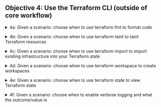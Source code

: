 ## Objective 4: Use the Terraform CLI (outside of core workflow)

<p>
<details><summary>4a: Given a scenario: choose when to use terraform fmt to format code </summary>
<p>

The `terraform fmt` command is used to rewrite Terraform configuration files to a canonical and recommended format and style. 
Also ensures consistency within your codebase and can help troubleshoot invalid characters etc. 
</details>

<p>
<details><summary> 4b: Given a scenario: choose when to use terraform taint to taint Terraform resources </summary>
<p>

The `terraform taint` command informs Terraform that a particular object has become degraded or damaged. Terraform represents this by marking the object as "tainted" in the Terraform state, and Terraform will propose to replace it in the next plan you create.
<br>

For Terraform v0.15.2 and later, we recommend using the `-replace` option with `terraform apply` to force Terraform to replace an object even though there are no configuration changes that would require it.
</details>

<p>
<details><summary> 4c: Given a scenario: choose when to use terraform import to import existing infrastructure into your Terraform state </summary>
<p>

The `terraform import` command imports existing resources into Terraform. Just make sure the resource block exists in your codebase. 
</details>

<p>
<details><summary> 4d: Given a scenario: choose when to use terraform workspace to create workspaces </summary>
<p>

Terraform starts with a single, default workspace named `default` that you cannot delete. If you have not created a new workspace, you are using the default workspace in your Terraform working directory.
When you run terraform plan in a new workspace, Terraform does not access existing resources in other workspaces. These resources still physically exist, but you must switch workspaces to manage them.
EX: Refactor Monolithic Terraform Configuration
</details>

<p>
<details><summary> 4e: Given a scenario: choose when to use terraform state to view Terraform state </summary>
<p>

Rather than modify the state directly, the `terraform state` commands can be used in many cases instead. This command is a nested subcommand, meaning that it has further subcommands. 

The `terraform state list` command is used to list resources within a Terraform state.
The `terraform state show` command is used to show the attributes of a single resource in the Terraform state.
The `terraform refresh` command reads the current settings from all managed remote objects and updates the Terraform state to match.(deprecated command and will most likely never be used. Same thing happens when you TF plan/apply)
</details>

<p>
<details><summary> 4f: Given a scenario: choose when to enable verbose logging and what the outcome/value is </summary>
<p>

Terraform has detailed logs that you can enable by setting the `TF_LOG` environment variable to any value. Enabling this setting causes detailed logs to appear on `stderr`.
You can set `TF_LOG` to one of the log levels (in order of decreasing verbosity) `TRACE`, `DEBUG`, `INFO`, `WARN` or `ERROR` to change the verbosity of the logs.
To persist logged output you can set `TF_LOG_PATH` in order to force the log to always be appended to a specific file when logging is enabled.
</details>